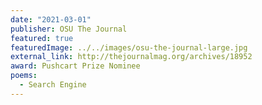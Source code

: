 ```yaml
---
date: "2021-03-01"
publisher: OSU The Journal
featured: true
featuredImage: ../../images/osu-the-journal-large.jpg
external_link: http://thejournalmag.org/archives/18952
award: Pushcart Prize Nominee
poems: 
  - Search Engine
---
```

